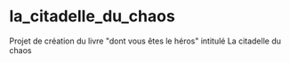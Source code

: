 # la_citadelle_du_chaos
Projet de création du livre "dont vous êtes le héros" intitulé La citadelle du chaos
